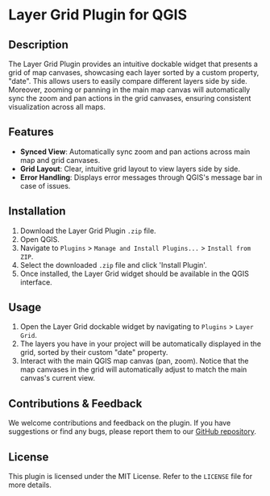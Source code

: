 # Layer Grid Plugin for QGIS

## Description

The Layer Grid Plugin provides an intuitive dockable widget that presents a grid of map canvases, showcasing each layer sorted by a custom property, "date". This allows users to easily compare different layers side by side. Moreover, zooming or panning in the main map canvas will automatically sync the zoom and pan actions in the grid canvases, ensuring consistent visualization across all maps.

## Features

- **Synced View**: Automatically sync zoom and pan actions across main map and grid canvases.
- **Grid Layout**: Clear, intuitive grid layout to view layers side by side.
- **Error Handling**: Displays error messages through QGIS's message bar in case of issues.

## Installation

1. Download the Layer Grid Plugin `.zip` file.
2. Open QGIS.
3. Navigate to `Plugins` > `Manage and Install Plugins...` > `Install from ZIP`.
4. Select the downloaded `.zip` file and click 'Install Plugin'.
5. Once installed, the Layer Grid widget should be available in the QGIS interface.

## Usage

1. Open the Layer Grid dockable widget by navigating to `Plugins`  > `Layer Grid`.
2. The layers you have in your project will be automatically displayed in the grid, sorted by their custom "date" property.
3. Interact with the main QGIS map canvas (pan, zoom). Notice that the map canvases in the grid will automatically adjust to match the main canvas's current view.

## Contributions & Feedback

We welcome contributions and feedback on the plugin. If you have suggestions or find any bugs, please report them to our [GitHub repository](#).

## License

This plugin is licensed under the MIT License. Refer to the `LICENSE` file for more details.

